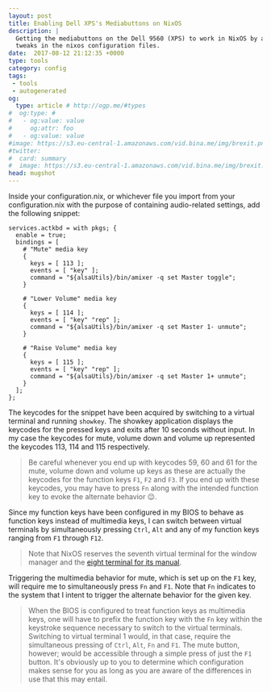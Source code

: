 ```yaml
---
layout: post
title: Enabling Dell XPS's Mediabuttons on NixOS
description: |
  Getting the mediabuttons on the Dell 9560 (XPS) to work in NixOS by a few
  tweaks in the nixos configuration files.
date:  2017-08-12 21:12:35 +0000
type: tools
category: config
tags:
 - tools
 - autogenerated
og:
  type: article # http://ogp.me/#types
#  og:type: # 
#   - og:value: value
#     og:attr: foo
#   - og:value: value
#image: https://s3.eu-central-1.amazonaws.com/vid.bina.me/img/brexit.png
#twitter:
#  card: summary
#  image: https://s3.eu-central-1.amazonaws.com/vid.bina.me/img/brexit.png
head: mugshot
---
```


Inside your configuration.nix, or whichever file you import from your
configuration.nix with the purpose of containing audio-related settings, add
the following snippet:

```nixos
services.actkbd = with pkgs; {
  enable = true;
  bindings = [
    # "Mute" media key
    {
      keys = [ 113 ];
      events = [ "key" ];
      command = "${alsaUtils}/bin/amixer -q set Master toggle";
    }

    # "Lower Volume" media key
    {
      keys = [ 114 ];
      events = [ "key" "rep" ];
      command = "${alsaUtils}/bin/amixer -q set Master 1- unmute";
    }

    # "Raise Volume" media key
    {
      keys = [ 115 ];
      events = [ "key" "rep" ];
      command = "${alsaUtils}/bin/amixer -q set Master 1+ unmute";
    }
  ];
};
```

The keycodes for the snippet have been acquired by switching to a virtual
terminal and running
`showkey`. The showkey application displays the keycodes for the pressed keys
and exits after 10 seconds without input. In my case the keycodes for mute,
volume down and volume up represented the keycodes 113, 114 and 115
respectively.

> Be careful whenever you end up with keycodes 59, 60 and 61 for the mute,
volume down and volume up keys as these are actually the keycodes for the
function keys `F1`, `F2` and `F3`. If you end up with these keycodes, you may
have to press `Fn` along with the intended function key to evoke the alternate
behavior :wink:.

Since my function keys have been configured in my BIOS to behave as function
keys instead of multimedia keys, I can switch between virtual terminals by
simultaneously pressing `Ctrl`, `Alt` and any of my function keys ranging from
`F1` through `F12`.

> Note that NixOS reserves the seventh virtual terminal for the window manager
and the [eight terminal for its manual][nixos-altf8]. 


Triggering the multimedia behavior for mute, which is set
up on the `F1` key, will require me to simultaneously press `Fn` and `F1`. Note
that `Fn` indicates to the system that I intent to trigger the alternate
behavior for the given key.

> When the BIOS is configured to treat function keys as multimedia keys, one
will have to prefix the function key with the `Fn` key within the keystroke
sequence necessary to switch to the virtual terminals. Switching to virtual
terminal 1 would, in that case, require the simultaneous pressing of `Ctrl`,
`Alt`, `Fn` and `F1`. The mute button, however; would be accessible through a
simple press of just the `F1` button. It's obviously up to you to determine which configuration makes sense
for you as long as you are aware of the differences in use that this may
entail.

[dell-bios-fn]: https://www.howtogeek.com/235351/how-to-choose-whether-your-function-keys-are-f1-f12-keys-or-special-keys/
[nixos-altf8]: https://nixos.org/nixos/manual/#sec-installation
